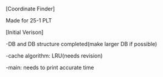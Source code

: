 [Coordinate Finder]

Made for 25-1 PLT

[Initial Verison]

-DB and DB structure completed(make larger DB if possible)

-cache algorithm: LRU(needs revision)

-main: needs to print accurate time

